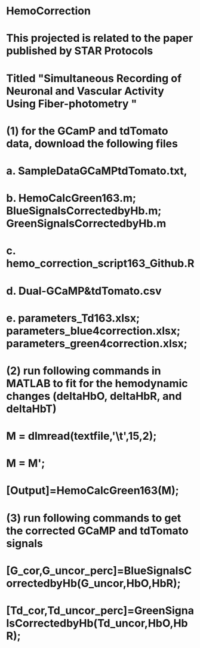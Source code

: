 # HemoCorrection
# This projected is related to the paper published by STAR Protocols
# Titled "Simultaneous Recording of Neuronal and Vascular Activity Using Fiber-photometry "

# (1) for the GCamP and tdTomato data, download the following files
#   a. SampleDataGCaMPtdTomato.txt, 
#   b. HemoCalcGreen163.m; BlueSignalsCorrectedbyHb.m; GreenSignalsCorrectedbyHb.m
#   c. hemo_correction_script163_Github.R 
#   d. Dual-GCaMP&tdTomato.csv
#   e. parameters_Td163.xlsx; parameters_blue4correction.xlsx; parameters_green4correction.xlsx;
# (2) run following commands in MATLAB to fit for the hemodynamic changes (deltaHbO, deltaHbR, and deltaHbT) 
#       M = dlmread(textfile,'\t',15,2); 
#       M = M';
#       [Output]=HemoCalcGreen163(M);
# (3)  run following commands to get the corrected GCaMP and tdTomato signals    
#       [G_cor,G_uncor_perc]=BlueSignalsCorrectedbyHb(G_uncor,HbO,HbR);
#       [Td_cor,Td_uncor_perc]=GreenSignalsCorrectedbyHb(Td_uncor,HbO,HbR);



   
